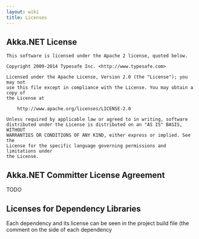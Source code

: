 ```yaml
---
layout: wiki
title: Licenses
---
```

## Akka.NET License
```
This software is licensed under the Apache 2 license, quoted below.
 
Copyright 2009-2014 Typesafe Inc. <http://www.typesafe.com>
 
Licensed under the Apache License, Version 2.0 (the "License"); you may not
use this file except in compliance with the License. You may obtain a copy of
the License at
 
    http://www.apache.org/licenses/LICENSE-2.0
 
Unless required by applicable law or agreed to in writing, software
distributed under the License is distributed on an "AS IS" BASIS, WITHOUT
WARRANTIES OR CONDITIONS OF ANY KIND, either express or implied. See the
License for the specific language governing permissions and limitations under
the License.
```
## Akka.NET Committer License Agreement
TODO

## Licenses for Dependency Libraries
Each dependency and its license can be seen in the project build file (the comment on the side of each dependency